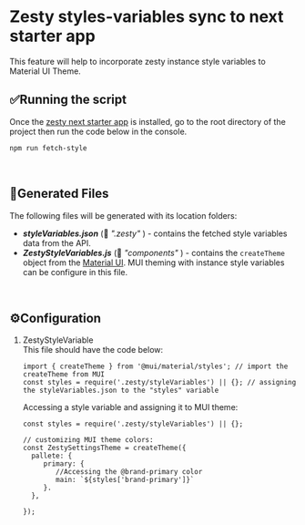 # Zesty styles-variables sync to next starter app

This feature will help to incorporate zesty instance style variables to Material UI Theme.

## ✅Running the script
 Once the [zesty next starter app](https://github.com/zesty-io/nextjs-starter) is installed, go to the root directory of the project then run the code below in the console.

```
npm run fetch-style
```

<br>

## 📃Generated Files
The following files will be generated with its location folders:
  * **_styleVariables.json_** (📁 _".zesty"_ ) - contains the fetched style variables data from the API.
  * _**ZestyStyleVariables.js**_ (📁 _"components"_ ) - contains the `createTheme` object from the [Material UI](https://mui.com/material-ui/customization/theming/). MUI theming with instance style variables can be configure in this file.
<br>

## ⚙️Configuration 
1. ZestyStyleVariable <br>
   This file should have the code below:
   
   ```
   import { createTheme } from '@mui/material/styles'; // import the createTheme from MUI
   const styles = require('.zesty/styleVariables') || {}; // assigning the styleVariables.json to the "styles" variable
   ```
   
   Accessing a style variable and assigning it to MUI theme:
   
   ```
   const styles = require('.zesty/styleVariables') || {};
   
   // customizing MUI theme colors:
   const ZestySettingsTheme = createTheme({
     pallete: {
        primary: {
           //Accessing the @brand-primary color 
           main: `${styles['brand-primary']}`
        }.
     },
   
   });

   
   
   
   
   
   
   ```

